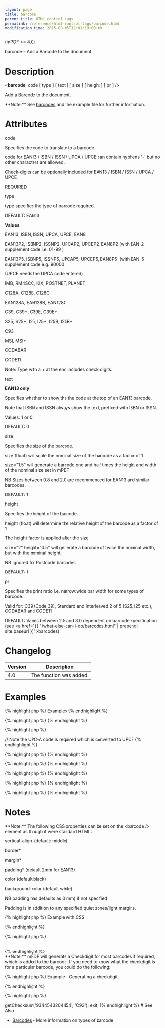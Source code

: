 ```yaml
---
layout: page
title: barcode
parent_title: HTML control tags
permalink: /reference/html-control-tags/barcode.html
modification_time: 2015-08-05T12:01:19+00:00
---
```


(mPDF >= 4.0)

barcode – Add a Barcode to the document

# Description

&lt;**barcode**  <span class="parameter">code</span> [ <span class="parameter">type</span> ] [ <span class="parameter">text</span> ] [ <span class="parameter">size</span> ] [ <span class="parameter">height</span> ] [ <span class="parameter">pr</span> ] /&gt;

Add a Barcode to the document.

<div class="alert alert-info" role="alert">**Note:** See <a href="{{ "/what-else-can-i-do/barcodes.html" | prepend: site.baseurl }}">barcodes</a> and the example file for further information.</div>

# Attributes

<span class="parameter">code</span>

Specifies the code to translate to a barcode.

<span class="parameter">code</span> for EAN13 / ISBN / ISSN / UPCA / UPCE can contain hyphens '-' but no other characters are allowed.

Check-digits can be optionally included for EAN13 / ISBN / ISSN / UPCA / UPCE

<span class="smallblock">REQUIRED</span>

<span class="parameter">type</span>

<span class="parameter">type</span> specifies the type of barcode required.

<span class="smallblock">DEFAULT</span>: EAN13

**Values**

EAN13, ISBN, ISSN, UPCA, UPCE, EAN8

EAN13P2, ISBNP2, ISSNP2, UPCAP2, UPCEP2, EAN8P2 (with EAN-2 supplement code i.e. 01-99 )

EAN13P5, ISBNP5, ISSNP5, UPCAP5, UPCEP5, EAN8P5  (with EAN-5 supplement code e.g. 90000 )

(UPCE needs the UPCA <span class="parameter">code</span> entered)

IMB, RM4SCC, KIX, POSTNET, PLANET

C128A, C128B, C128C

EAN128A, EAN128B, EAN128C

C39, C39+, C39E, C39E+

S25, S25+, I25, I25+, I25B, I25B+

C93

MSI, MSI+

CODABAR

CODE11

Note: Type with a + at the end includes check-digits.

<span class="parameter">text</span>

**EAN13 only**

Specifies whether to show the the code at the top of an EAN13 barcode.

Note that ISBN and ISSN always show the text, prefixed with ISBN or ISSN.

Values: 1 or 0

<span class="smallblock">DEFAULT</span>: 0

<span class="parameter">size</span>

Specifies the size of the barcode.

<span class="parameter">size (float)</span> will scale the nominal size of the barcode as a factor of 1

<span class="parameter">size="1.5"</span> will generate a barcode one and half times the height and width of the nominal size set in mPDF

NB Sizes between 0.8 and 2.0 are recommended for EAN13 and similar barcodes.

<span class="smallblock">DEFAULT</span>: 1

<span class="parameter">height</span>

Specifies the height of the barcode.

<span class="parameter">height (float)</span> will determine the relative height of the barcode as a factor of 1

The height factor is applied after the <span class="parameter">size </span>

<span class="parameter">size="2" height="0.5"</span> will generate a barcode of twice the nominal width, but with the nominal height.

NB Ignored for Postcode barcodes

<span class="smallblock">DEFAULT</span>: 1<span class="smallblock"></span>

<span class="parameter">pr</span>

Specifies the print ratio i.e. narrow:wide bar width for some types of barcode.

Valid for: C39 (Code 39), Standard and Interleaved 2 of 5 (S25, I25 etc.), CODABAR and CODE11

<span class="smallblock">DEFAULT</span>: Varies between 2.5 and 3.0 dependent on barcode specification (see <a href="{{ "/what-else-can-i-do/barcodes.html" | prepend: site.baseurl }}">barcodes</a>)

# Changelog

<table class="table"> <thead>
<tr> <th>Version</th><th>Description</th> </tr>
</thead> <tbody>
<tr>
<td>4.0</td>
<td>The function was added.</td>
</tr>
</tbody> </table>

# Examples

{% highlight php %}
Examples
{% endhighlight %}

{% highlight php %}
<barcode code="978-0-9542246-0" type="ISBN" height="0.66" text="1" />
{% endhighlight %}

{% highlight php %}
<barcode code="04210000526" type="UPCE" />

// Note the UPC-A code is required which is converted to UPCE
{% endhighlight %}

{% highlight php %}
<barcode code="978-0-9542246-0-8 07" type="ISSNP2" text="1" />
{% endhighlight %}

{% highlight php %}
<barcode code="01234567094987654321-01234567891" type="IMB" />
{% endhighlight %}

{% highlight php %}
<barcode code="SN34RD1A" type="RM4SCC" />
{% endhighlight %}

{% highlight php %}
<barcode code="54321068" type="I25" />
{% endhighlight %}

{% highlight php %}
<barcode code="A34698735B" type="CODABAR" />
{% endhighlight %}

# Notes

<div class="alert alert-info" role="alert">**Note:** The following CSS properties can be set on the &lt;barcode /&gt; element as though it were standard HTML:

vertical-align  (default: middle)

border*

margin*

padding* (default 2mm for EAN13)

color (default black)

background-color (default white)

NB padding has defaults as 0(mm) if not specified

Padding is in addition to any specified quiet zones/light margins.</div>

{% highlight php %}
Example with CSS

{% endhighlight %}

{% highlight php %}
<style>

.barcode {

    padding: 1.5mm;

    margin: 0;

    vertical-align: top;

    color: #000044;

}

.barcodecell {

    text-align: center;

    vertical-align: middle;

}

</style>

<div class="barcodecell"><barcode code="54321068" type="I25" class="barcode" /></div>
{% endhighlight %}

<div class="alert alert-info" role="alert">**Note:** mPDF will generate a Checkdigit for most barcodes if required, which is added to the barcode. If you need to know what the checkdigit is for a particular barcode, you could do the following:</div>

{% highlight php %}
Example - Generating a checkdigit

{% endhighlight %}

{% highlight php %}
<?php

// Must not contain any - or spaces

include('../classes/barcode.php');

$bc = new PDFBarcode();

echo $bc->getChecksum('9344543204454', 'C93');

exit;
{% endhighlight %}

# See Also

<ul>
<li class="manual_boxlist"><a href="{{ "/what-else-can-i-do/barcodes.html" | prepend: site.baseurl }}">Barcodes</a> - More information on types of barcode</li>
</ul>

<span class="jslink">

</span>

